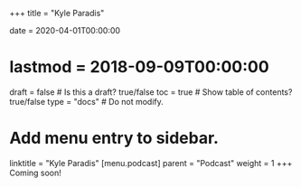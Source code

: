 +++
title = "Kyle Paradis"

date = 2020-04-01T00:00:00
# lastmod = 2018-09-09T00:00:00

draft = false  # Is this a draft? true/false
toc = true  # Show table of contents? true/false
type = "docs"  # Do not modify.

# Add menu entry to sidebar.
linktitle = "Kyle Paradis"
[menu.podcast]
  parent = "Podcast"
  weight = 1
+++
Coming soon!
